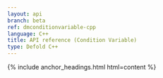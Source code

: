 ```yaml
---
layout: api
branch: beta
ref: dmconditionvariable-cpp
language: C++
title: API reference (Condition Variable)
type: Defold C++
---
```

{% include anchor_headings.html html=content %}